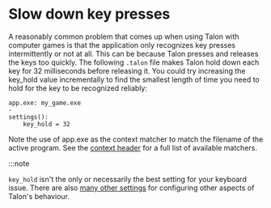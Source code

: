 # Slow down key presses

A reasonably common problem that comes up when using Talon with computer games is that the application only recognizes key presses intermittently or not at all. This can be because Talon presses and releases the keys too quickly. The following `.talon` file makes Talon hold down each key for 32 milliseconds before releasing it. You could try increasing the key_hold value incrementally to find the smallest length of time you need to hold for the key to be recognized reliably:

```talon
app.exe: my_game.exe
-
settings():
    key_hold = 32
```

Note the use of app.exe as the context matcher to match the filename of the active program. See the [context header](../TalonScript/context-header.md) for a full list of available matchers.

:::note

`key_hold` isn't the only or necessarily the best setting for your keyboard issue. There are also [many other settings](../settings.md) for configuring other aspects of Talon's behaviour.
